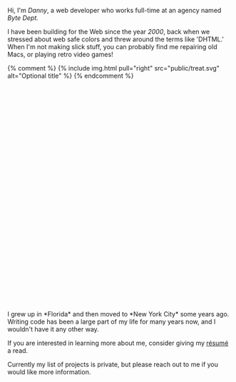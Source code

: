 Hi, I'm *Danny*, a web developer who works full-time at an agency named *Byte Dept.*

I have been building for the Web since the year *2000*, back when we stressed about web safe colors and threw around the terms like 'DHTML.' When I'm not making slick stuff, you can probably find me repairing old Macs, or playing retro video games!

{% comment %}
{% include img.html pull="right" src="public/treat.svg" alt="Optional title" %}
{% endcomment %}
<div class="right treat-container">
<svg id="treat" width="100%" height="100%" viewBox="0 0 286 286" ></svg>
</div>
I grew up in *Florida* and then moved to *New York City* some years ago. Writing code has been a large part of my life for many years now, and I wouldn't have it any other way.

If you are interested in learning more about me, consider giving my [résumé](/resume/) a read.

Currently my list of projects is private, but please reach out to me if you would like more information.

<script src="scripts/main.js"></script>